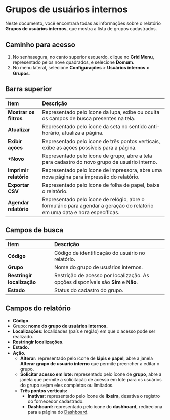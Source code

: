 # Grupos de usuários internos

Neste documento, você encontrará todas as informações sobre o relatório **Grupos de usuários internos**, que mostra a lista de grupos cadastrados.

## **Caminho para acesso**
1. No senhasegura, no canto superior esquerdo, clique no **Grid Menu**, representado pelos nove quadrados, e selecione **Domum**.
2. No menu lateral, selecione **Configurações** > **Usuários internos > Grupos**.

## **Barra superior**

| Item                   | Descrição                                                                                                                 |
| :--------------------- | :------------------------------------------------------------------------------------------------------------------------ |
| **Mostrar os filtros** | Representado pelo ícone da lupa, exibe ou oculta os campos de busca presentes na tela.                                    |
| **Atualizar**          | Representado pelo ícone da seta no sentido anti-horário, atualiza a página.                                               |
| **Exibir ações**       | Representado pelo ícone de três pontos verticais, exibe as ações possíveis para a página.                                 |
| **\+Novo**             | Representado pelo ícone de grupo, abre a tela para cadastro do novo grupo de usuário interno.                             |
| **Imprimir relatório** | Representado pelo ícone de impressora, abre uma nova página para impressão do relatório.                                  |
| **Exportar CSV**       | Representado pelo ícone de folha de papel, baixa o relatório.                                                             |
| **Agendar relatório**  | Representado pelo ícone de relógio, abre o formulário para agendar a geração do relatório em uma data e hora específicas. |

## **Campos de busca**

| Item | Descrição |
| :---- | :---- |
| **Código** | Código de identificação do usuário no relatório. |
| **Grupo** | Nome do grupo de usuários internos. |
| **Restringir localização** | Restrição de acesso por localização. As opções disponíveis são **Sim** e **Não**. |
| **Estado** | Status do cadastro do grupo. |

## **Campos do relatório**

* **Código.**  
* Grupo: **nome do grupo de usuários internos.**
* **Localizações**: localidades (país e região) em que o acesso pode ser realizado.  
* **Restringir localizações.**  
* **Estado.**
* **Ação.**  
  * **Alterar:** representado pelo ícone de **lápis e papel**, abre a janela **Alterar grupo de usuário interno** que permite preencher a editar o grupo.  
  * **Solicitar acesso em lote:** representado pelo ícone de **grupo**, abre a janela que permite a solicitação de acesso em lote para os usuários do grupo sejam eles completos ou limitados.  
  * **Três pontos verticais:**  
    * **Inativar:** representado pelo ícone de **lixeira**, desativa o registro do fornecedor cadastrado.  
    * **Dashboard:** representado pelo ícone do **dashboard,** redireciona para a página do [Dashboard](https://docs.google.com/document/u/0/d/1p0pOkPxqEzot7VbnGBIeyKFzMuviK7yDGn6mlQxTHSg/edit).